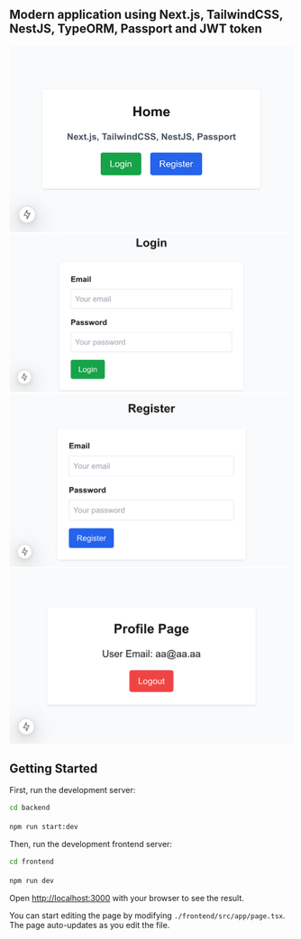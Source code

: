 ## Modern application using Next.js, TailwindCSS, NestJS, TypeORM, Passport and JWT token

![ScreenShot](./screencapture.png)
![ScreenShot Login](./screencapture-login.png)
![ScreenShot Register](./screencapture-register.png)
![ScreenShot Profile](./screencapture-profile.png)

## Getting Started

First, run the development server:

```bash
cd backend

npm run start:dev
```

Then, run the development frontend server:

```bash
cd frontend

npm run dev
```

Open [http://localhost:3000](http://localhost:3000) with your browser to see the result.

You can start editing the page by modifying `./frontend/src/app/page.tsx`. The page auto-updates as you edit the file.
